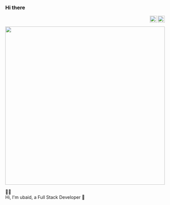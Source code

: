 ### Hi there 


<a href="https://twitter.com/ud1406">
  <img align="right" alt="ubaidh's Twitter | Twitter" width="22px" src="https://cdn.jsdelivr.net/npm/simple-icons@v3/icons/twitter.svg" />
</a>
<a href="mailto:obaidh@live.com">
  <img align="right" alt="ubaid's email" width="22px" src=" "/>
</a>
<br/>
<br/>
<img align="center" width="100%" height="500px" src="https://images.unsplash.com/photo-1515879218367-8466d910aaa4?ixlib=rb-1.2.1&ixid=eyJhcHBfaWQiOjEyMDd9&auto=format&fit=crop&w=1050&q=80"/>
  
👨‍💻 
<br/>
Hi, I'm ubaid, a Full Stack Developer 🚀 

